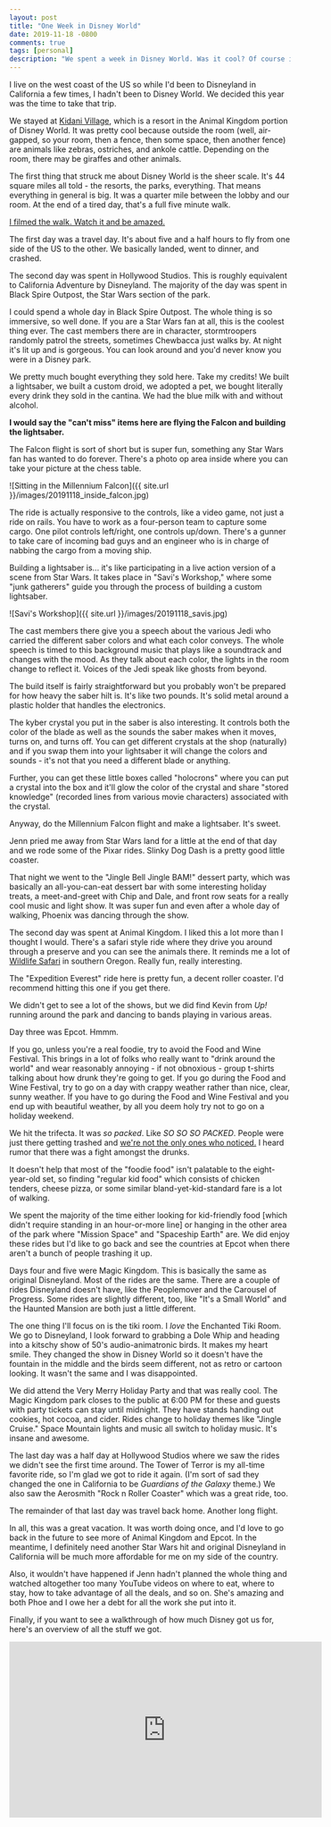```yaml
---
layout: post
title: "One Week in Disney World"
date: 2019-11-18 -0800
comments: true
tags: [personal]
description: "We spent a week in Disney World. Was it cool? Of course it was."
---
```

I live on the west coast of the US so while I'd been to Disneyland in California a few times, I hadn't been to Disney World. We decided this year was the time to take that trip.

We stayed at [Kidani Village](https://disneyworld.disney.go.com/resorts/animal-kingdom-villas-kidani/), which is a resort in the Animal Kingdom portion of Disney World. It was pretty cool because outside the room (well, air-gapped, so your room, then a fence, then some space, then another fence) are animals like zebras, ostriches, and ankole cattle. Depending on the room, there may be giraffes and other animals.

The first thing that struck me about Disney World is the sheer scale. It's 44 square miles all told - the resorts, the parks, everything. That means everything in general is big. It was a quarter mile between the lobby and our room. At the end of a tired day, that's a full five minute walk.

[I filmed the walk. Watch it and be amazed.](https://www.youtube.com/watch?v=_qBlJG-WvWs)

The first day was a travel day. It's about five and a half hours to fly from one side of the US to the other. We basically landed, went to dinner, and crashed.

The second day was spent in Hollywood Studios. This is roughly equivalent to California Adventure by Disneyland. The majority of the day was spent in Black Spire Outpost, the Star Wars section of the park.

I could spend a whole day in Black Spire Outpost. The whole thing is so immersive, so well done. If you are a Star Wars fan at all, this is the coolest thing ever. The cast members there are in character, stormtroopers randomly patrol the streets, sometimes Chewbacca just walks by. At night it's lit up and is gorgeous. You can look around and you'd never know you were in a Disney park.

We pretty much bought everything they sold here. Take my credits! We built a lightsaber, we built a custom droid, we adopted a pet, we bought literally every drink they sold in the cantina. We had the blue milk with and without alcohol.

**I would say the "can't miss" items here are flying the Falcon and building the lightsaber.**

The Falcon flight is sort of short but is super fun, something any Star Wars fan has wanted to do forever. There's a photo op area inside where you can take your picture at the chess table.

![Sitting in the Millennium Falcon]({{ site.url }}/images/20191118_inside_falcon.jpg)

The ride is actually responsive to the controls, like a video game, not just a ride on rails. You have to work as a four-person team to capture some cargo. One pilot controls left/right, one controls up/down. There's a gunner to take care of incoming bad guys and an engineer who is in charge of nabbing the cargo from a moving ship.

Building a lightsaber is... it's like participating in a live action version of a scene from Star Wars. It takes place in "Savi's Workshop," where some "junk gatherers" guide you through the process of building a custom lightsaber.

![Savi's Workshop]({{ site.url }}/images/20191118_savis.jpg)

The cast members there give you a speech about the various Jedi who carried the different saber colors and what each color conveys. The whole speech is timed to this background music that plays like a soundtrack and changes with the mood. As they talk about each color, the lights in the room change to reflect it. Voices of the Jedi speak like ghosts from beyond.

The build itself is fairly straightforward but you probably won't be prepared for how heavy the saber hilt is. It's like two pounds. It's solid metal around a plastic holder that handles the electronics.

The kyber crystal you put in the saber is also interesting. It controls both the color of the blade as well as the sounds the saber makes when it moves, turns on, and turns off. You can get different crystals at the shop (naturally) and if you swap them into your lightsaber it will change the colors and sounds - it's not that you need a different blade or anything.

Further, you can get these little boxes called "holocrons" where you can put a crystal into the box and it'll glow the color of the crystal and share "stored knowledge" (recorded lines from various movie characters) associated with the crystal.

Anyway, do the Millennium Falcon flight and make a lightsaber. It's sweet.

Jenn pried me away from Star Wars land for a little at the end of that day and we rode some of the Pixar rides. Slinky Dog Dash is a pretty good little coaster.

That night we went to the "Jingle Bell Jingle BAM!" dessert party, which was basically an all-you-can-eat dessert bar with some interesting holiday treats, a meet-and-greet with Chip and Dale, and front row seats for a really cool music and light show. It was super fun and even after a whole day of walking, Phoenix was dancing through the show.

The second day was spent at Animal Kingdom. I liked this a lot more than I thought I would. There's a safari style ride where they drive you around through a preserve and you can see the animals there. It reminds me a lot of [Wildlife Safari](https://wildlifesafari.net/) in southern Oregon. Really fun, really interesting.

The "Expedition Everest" ride here is pretty fun, a decent roller coaster. I'd recommend hitting this one if you get there.

We didn't get to see a lot of the shows, but we did find Kevin from _Up!_ running around the park and dancing to bands playing in various areas.

Day three was Epcot. Hmmm.

If you go, unless you're a real foodie, try to avoid the Food and Wine Festival. This brings in a lot of folks who really want to "drink around the world" and wear reasonably annoying - if not obnoxious - group t-shirts talking about how drunk they're going to get. If you go during the Food and Wine Festival, try to go on a day with crappy weather rather than nice, clear, sunny weather. If you have to go during the Food and Wine Festival and you end up with beautiful weather, by all you deem holy try not to go on a holiday weekend.

We hit the trifecta. It was _so packed_. Like _SO SO SO PACKED_. People were just there getting trashed and [we're not the only ones who noticed.](https://www.laughingplace.com/w/featured/2017/11/14/opinion-happened-epcot-food-wine-festival/) I heard rumor that there was a fight amongst the drunks.

It doesn't help that most of the "foodie food" isn't palatable to the eight-year-old set, so finding "regular kid food" which consists of chicken tenders, cheese pizza, or some similar bland-yet-kid-standard fare is a lot of walking.

We spent the majority of the time either looking for kid-friendly food [which didn't require standing in an hour-or-more line] or hanging in the other area of the park where "Mission Space" and "Spaceship Earth" are. We did enjoy these rides but I'd like to go back and see the countries at Epcot when there aren't a bunch of people trashing it up.

Days four and five were Magic Kingdom. This is basically the same as original Disneyland. Most of the rides are the same. There are a couple of rides Disneyland doesn't have, like the Peoplemover and the Carousel of Progress. Some rides are slightly different, too, like "It's a Small World" and the Haunted Mansion are both just a little different.

The one thing I'll focus on is the tiki room. I _love_ the Enchanted Tiki Room. We go to Disneyland, I look forward to grabbing a Dole Whip and heading into a kitschy show of 50's audio-animatronic birds. It makes my heart smile. They changed the show in Disney World so it doesn't have the fountain in the middle and the birds seem different, not as retro or cartoon looking. It wasn't the same and I was disappointed.

We did attend the Very Merry Holiday Party and that was really cool. The Magic Kingdom park closes to the public at 6:00 PM for these and guests with party tickets can stay until midnight. They have stands handing out cookies, hot cocoa, and cider. Rides change to holiday themes like "Jingle Cruise." Space Mountain lights and music all switch to holiday music. It's insane and awesome.

The last day was a half day at Hollywood Studios where we saw the rides we didn't see the first time around. The Tower of Terror is my all-time favorite ride, so I'm glad we got to ride it again. (I'm sort of sad they changed the one in California to be _Guardians of the Galaxy_ theme.) We also saw the Aerosmith "Rock n Roller Coaster" which was a great ride, too.

The remainder of that last day was travel back home. Another long flight.

In all, this was a great vacation. It was worth doing once, and I'd love to go back in the future to see more of Animal Kingdom and Epcot. In the meantime, I definitely need another Star Wars hit and original Disneyland in California will be much more affordable for me on my side of the country.

Also, it wouldn't have happened if Jenn hadn't planned the whole thing and watched altogether too many YouTube videos on where to eat, where to stay, how to take advantage of all the deals, and so on. She's amazing and both Phoe and I owe her a debt for all the work she put into it.

Finally, if you want to see a walkthrough of how much Disney got us for, here's an overview of all the stuff we got.

<iframe width="560" height="315" src="https://www.youtube.com/embed/w-WdW5wPV3Q" frameborder="0" allow="accelerometer; autoplay; encrypted-media; gyroscope; picture-in-picture" allowfullscreen></iframe>
